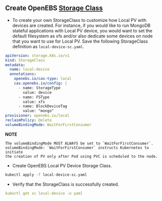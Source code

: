 ## Create OpenEBS [Storage Class](https://docs.openebs.io/docs/next/uglocalpv-device.html#create-storageclass)

- To create your own StorageClass to customize how Local PV with devices are created. For instance, if you would like to run MongoDB stateful applications with Local PV device, you would want to set the default filesystem as xfs and/or also dedicate some devices on node that you want to use for Local PV. Save the following StorageClass definition as `local-device-sc.yaml`.

```yaml
apiVersion: storage.k8s.io/v1
kind: StorageClass
metadata:
  name: local-device
  annotations:
    openebs.io/cas-type: local
    cas.openebs.io/config: |
      - name: StorageType
        value: device
      - name: FSType
        value: xfs
      - name: BlockDeviceTag
        value: "mongo"
provisioner: openebs.io/local
reclaimPolicy: Delete
volumeBindingMode: WaitForFirstConsumer
```

**NOTE**
```
The volumeBindingMode MUST ALWAYS be set to `WaitForFirstConsumer`. volumeBindingMode: `WaitForFirstConsumer` instructs Kubernetes to initiate
the creation of PV only after Pod using PVC is scheduled to the node.
```

- Create OpenEBS Local PV Device Storage Class.

```bash
kubectl apply -f local-device-sc.yaml
```

- Verify that the StorageClass is successfully created.

```yaml
kubectl get sc local-device -o yaml
```

